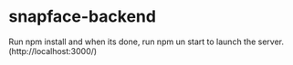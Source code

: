 # snapface-backend

Run npm install and when its done, run npm un start to launch the server. (http://localhost:3000/)
